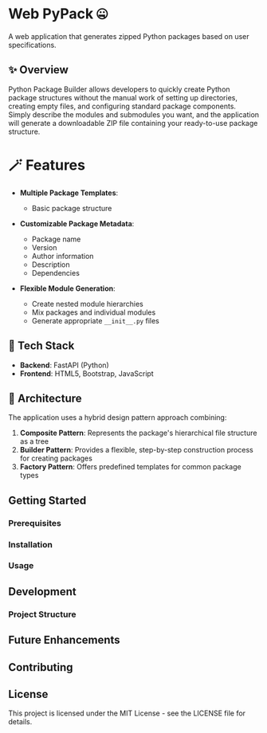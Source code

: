 # Web PyPack 🤐 

A web application that generates zipped Python packages based on user specifications.

## ✨ Overview

Python Package Builder allows developers to quickly create Python package structures without the manual work of setting up directories, creating empty files, and configuring standard package components. Simply describe the modules and submodules you want, and the application will generate a downloadable ZIP file containing your ready-to-use package structure.

# 🪄 Features

- **Multiple Package Templates**:
  - Basic package structure

- **Customizable Package Metadata**:
  - Package name
  - Version
  - Author information
  - Description
  - Dependencies

- **Flexible Module Generation**:
  - Create nested module hierarchies
  - Mix packages and individual modules
  - Generate appropriate `__init__.py` files

## 🤖 Tech Stack

- **Backend**: FastAPI (Python)
- **Frontend**: HTML5, Bootstrap, JavaScript

## 🧩 Architecture

The application uses a hybrid design pattern approach combining:

1. **Composite Pattern**: Represents the package's hierarchical file structure as a tree
2. **Builder Pattern**: Provides a flexible, step-by-step construction process for creating packages
3. **Factory Pattern**: Offers predefined templates for common package types

## Getting Started

### Prerequisites

### Installation

### Usage

## Development

### Project Structure

## Future Enhancements

## Contributing

## License

This project is licensed under the MIT License - see the LICENSE file for details.
